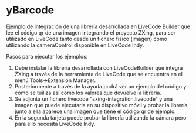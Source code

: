 # yBarcode

Ejemplo de integración de una librería desarrollada en LiveCode Builder que lee el código qr de una imagen integrando el proyecto ZXing, para ser utilizado en LiveCode tanto desde un fichero físico (imagen) como utilizando la cameraControl disponible en LiveCode Indy.

Pasos para ejecutar los ejemplos:

1. Debe instalar la librería desarrollada con LiveCodeBuilder que integra ZXing a través de la herramienta de LiveCode que se encuentra en el menú Tools->Extension Manager.
2. Posteriormente a través de la ayuda podrá ver un ejemplo del código y cómo se tuiliza así como los valores que devuelve la librería.
3. Se adjunta un fichero livecode "zxing-integration.livecode" y una imagen que puede ejecutarla en su dispositivo móvil y probar la librería, junto a ella aparece una imagen que tiene el código qr de ejemplo.
4. En la segunda tarjeta puede probar la librería utilizando la cámara pero para ello necesita LiveCode Indy.


